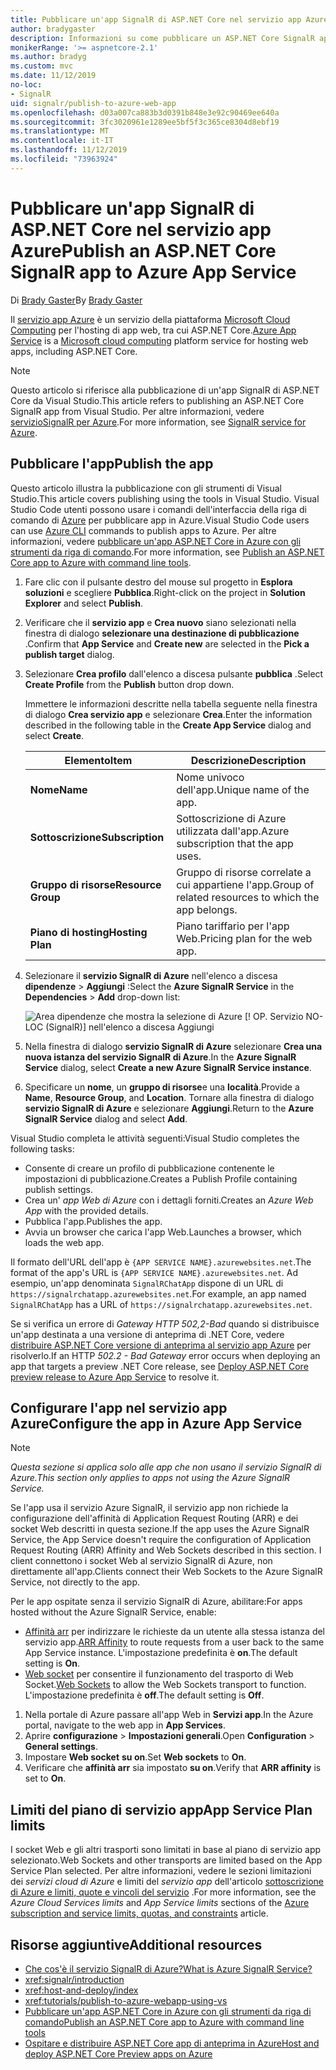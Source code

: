 ```yaml
---
title: Pubblicare un'app SignalR di ASP.NET Core nel servizio app Azure
author: bradygaster
description: Informazioni su come pubblicare un ASP.NET Core SignalR app per app Azure servizio.
monikerRange: '>= aspnetcore-2.1'
ms.author: bradyg
ms.custom: mvc
ms.date: 11/12/2019
no-loc:
- SignalR
uid: signalr/publish-to-azure-web-app
ms.openlocfilehash: d03a007ca883b3d0391b848e3e92c90469ee640a
ms.sourcegitcommit: 3fc3020961e1289ee5bf5f3c365ce8304d8ebf19
ms.translationtype: MT
ms.contentlocale: it-IT
ms.lasthandoff: 11/12/2019
ms.locfileid: "73963924"
---
```

# <a name="publish-an-aspnet-core-opno-locsignalr-app-to-azure-app-service"></a><span data-ttu-id="967c2-103">Pubblicare un'app SignalR di ASP.NET Core nel servizio app Azure</span><span class="sxs-lookup"><span data-stu-id="967c2-103">Publish an ASP.NET Core SignalR app to Azure App Service</span></span>

<span data-ttu-id="967c2-104">Di [Brady Gaster](https://twitter.com/bradygaster)</span><span class="sxs-lookup"><span data-stu-id="967c2-104">By [Brady Gaster](https://twitter.com/bradygaster)</span></span>

<span data-ttu-id="967c2-105">Il [servizio app Azure](/azure/app-service/app-service-web-overview) è un servizio della piattaforma [Microsoft Cloud Computing](https://azure.microsoft.com/) per l'hosting di app web, tra cui ASP.NET Core.</span><span class="sxs-lookup"><span data-stu-id="967c2-105">[Azure App Service](/azure/app-service/app-service-web-overview) is a [Microsoft cloud computing](https://azure.microsoft.com/) platform service for hosting web apps, including ASP.NET Core.</span></span>

> [!NOTE]
> <span data-ttu-id="967c2-106">Questo articolo si riferisce alla pubblicazione di un'app SignalR di ASP.NET Core da Visual Studio.</span><span class="sxs-lookup"><span data-stu-id="967c2-106">This article refers to publishing an ASP.NET Core SignalR app from Visual Studio.</span></span> <span data-ttu-id="967c2-107">Per altre informazioni, vedere [servizioSignalR per Azure](https://azure.microsoft.com/services/signalr-service).</span><span class="sxs-lookup"><span data-stu-id="967c2-107">For more information, see [SignalR service for Azure](https://azure.microsoft.com/services/signalr-service).</span></span>

## <a name="publish-the-app"></a><span data-ttu-id="967c2-108">Pubblicare l'app</span><span class="sxs-lookup"><span data-stu-id="967c2-108">Publish the app</span></span>

<span data-ttu-id="967c2-109">Questo articolo illustra la pubblicazione con gli strumenti di Visual Studio.</span><span class="sxs-lookup"><span data-stu-id="967c2-109">This article covers publishing using the tools in Visual Studio.</span></span> <span data-ttu-id="967c2-110">Visual Studio Code utenti possono usare i comandi dell'interfaccia della riga di comando di [Azure](/cli/azure) per pubblicare app in Azure.</span><span class="sxs-lookup"><span data-stu-id="967c2-110">Visual Studio Code users can use [Azure CLI](/cli/azure) commands to publish apps to Azure.</span></span> <span data-ttu-id="967c2-111">Per altre informazioni, vedere [pubblicare un'app ASP.NET Core in Azure con gli strumenti da riga di comando](/azure/app-service/app-service-web-get-started-dotnet).</span><span class="sxs-lookup"><span data-stu-id="967c2-111">For more information, see [Publish an ASP.NET Core app to Azure with command line tools](/azure/app-service/app-service-web-get-started-dotnet).</span></span>

1. <span data-ttu-id="967c2-112">Fare clic con il pulsante destro del mouse sul progetto in **Esplora soluzioni** e scegliere **Pubblica**.</span><span class="sxs-lookup"><span data-stu-id="967c2-112">Right-click on the project in **Solution Explorer** and select **Publish**.</span></span>

1. <span data-ttu-id="967c2-113">Verificare che il **servizio app** e **Crea nuovo** siano selezionati nella finestra di dialogo **selezionare una destinazione di pubblicazione** .</span><span class="sxs-lookup"><span data-stu-id="967c2-113">Confirm that **App Service** and **Create new** are selected in the **Pick a publish target** dialog.</span></span>

1. <span data-ttu-id="967c2-114">Selezionare **Crea profilo** dall'elenco a discesa pulsante **pubblica** .</span><span class="sxs-lookup"><span data-stu-id="967c2-114">Select **Create Profile** from the **Publish** button drop down.</span></span>

   <span data-ttu-id="967c2-115">Immettere le informazioni descritte nella tabella seguente nella finestra di dialogo **Crea servizio app** e selezionare **Crea**.</span><span class="sxs-lookup"><span data-stu-id="967c2-115">Enter the information described in the following table in the **Create App Service** dialog and select **Create**.</span></span>

   | <span data-ttu-id="967c2-116">Elemento</span><span class="sxs-lookup"><span data-stu-id="967c2-116">Item</span></span>               | <span data-ttu-id="967c2-117">Descrizione</span><span class="sxs-lookup"><span data-stu-id="967c2-117">Description</span></span> |
   | ------------------ | ----------- |
   | <span data-ttu-id="967c2-118">**Nome**</span><span class="sxs-lookup"><span data-stu-id="967c2-118">**Name**</span></span>           | <span data-ttu-id="967c2-119">Nome univoco dell'app.</span><span class="sxs-lookup"><span data-stu-id="967c2-119">Unique name of the app.</span></span> |
   | <span data-ttu-id="967c2-120">**Sottoscrizione**</span><span class="sxs-lookup"><span data-stu-id="967c2-120">**Subscription**</span></span>   | <span data-ttu-id="967c2-121">Sottoscrizione di Azure utilizzata dall'app.</span><span class="sxs-lookup"><span data-stu-id="967c2-121">Azure subscription that the app uses.</span></span> |
   | <span data-ttu-id="967c2-122">**Gruppo di risorse**</span><span class="sxs-lookup"><span data-stu-id="967c2-122">**Resource Group**</span></span> | <span data-ttu-id="967c2-123">Gruppo di risorse correlate a cui appartiene l'app.</span><span class="sxs-lookup"><span data-stu-id="967c2-123">Group of related resources to which the app belongs.</span></span> |
   | <span data-ttu-id="967c2-124">**Piano di hosting**</span><span class="sxs-lookup"><span data-stu-id="967c2-124">**Hosting Plan**</span></span>   | <span data-ttu-id="967c2-125">Piano tariffario per l'app Web.</span><span class="sxs-lookup"><span data-stu-id="967c2-125">Pricing plan for the web app.</span></span> |

1. <span data-ttu-id="967c2-126">Selezionare il **servizio SignalR di Azure** nell'elenco a discesa **dipendenze** > **Aggiungi** :</span><span class="sxs-lookup"><span data-stu-id="967c2-126">Select the **Azure SignalR Service** in the **Dependencies** > **Add** drop-down list:</span></span>

   ![Area dipendenze che mostra la selezione di Azure [! OP. Servizio NO-LOC (SignalR)] nell'elenco a discesa Aggiungi](publish-to-azure-web-app/_static/signalr-service-dependency.png)

1. <span data-ttu-id="967c2-128">Nella finestra di dialogo **servizio SignalR di Azure** selezionare **Crea una nuova istanza del servizio SignalR di Azure**.</span><span class="sxs-lookup"><span data-stu-id="967c2-128">In the **Azure SignalR Service** dialog, select **Create a new Azure SignalR Service instance**.</span></span>

1. <span data-ttu-id="967c2-129">Specificare un **nome**, un **gruppo di risorse**e una **località**.</span><span class="sxs-lookup"><span data-stu-id="967c2-129">Provide a **Name**, **Resource Group**, and **Location**.</span></span> <span data-ttu-id="967c2-130">Tornare alla finestra di dialogo **servizio SignalR di Azure** e selezionare **Aggiungi**.</span><span class="sxs-lookup"><span data-stu-id="967c2-130">Return to the **Azure SignalR Service** dialog and select **Add**.</span></span>

<span data-ttu-id="967c2-131">Visual Studio completa le attività seguenti:</span><span class="sxs-lookup"><span data-stu-id="967c2-131">Visual Studio completes the following tasks:</span></span>

* <span data-ttu-id="967c2-132">Consente di creare un profilo di pubblicazione contenente le impostazioni di pubblicazione.</span><span class="sxs-lookup"><span data-stu-id="967c2-132">Creates a Publish Profile containing publish settings.</span></span>
* <span data-ttu-id="967c2-133">Crea un' *app Web di Azure* con i dettagli forniti.</span><span class="sxs-lookup"><span data-stu-id="967c2-133">Creates an *Azure Web App* with the provided details.</span></span>
* <span data-ttu-id="967c2-134">Pubblica l'app.</span><span class="sxs-lookup"><span data-stu-id="967c2-134">Publishes the app.</span></span>
* <span data-ttu-id="967c2-135">Avvia un browser che carica l'app Web.</span><span class="sxs-lookup"><span data-stu-id="967c2-135">Launches a browser, which loads the web app.</span></span>

<span data-ttu-id="967c2-136">Il formato dell'URL dell'app è `{APP SERVICE NAME}.azurewebsites.net`.</span><span class="sxs-lookup"><span data-stu-id="967c2-136">The format of the app's URL is `{APP SERVICE NAME}.azurewebsites.net`.</span></span> <span data-ttu-id="967c2-137">Ad esempio, un'app denominata `SignalRChatApp` dispone di un URL di `https://signalrchatapp.azurewebsites.net`.</span><span class="sxs-lookup"><span data-stu-id="967c2-137">For example, an app named `SignalRChatApp` has a URL of `https://signalrchatapp.azurewebsites.net`.</span></span>

<span data-ttu-id="967c2-138">Se si verifica un errore di *Gateway HTTP 502,2-Bad* quando si distribuisce un'app destinata a una versione di anteprima di .NET Core, vedere [distribuire ASP.NET Core versione di anteprima al servizio app Azure](xref:host-and-deploy/azure-apps/index#deploy-aspnet-core-preview-release-to-azure-app-service) per risolverlo.</span><span class="sxs-lookup"><span data-stu-id="967c2-138">If an HTTP *502.2 - Bad Gateway* error occurs when deploying an app that targets a preview .NET Core release, see [Deploy ASP.NET Core preview release to Azure App Service](xref:host-and-deploy/azure-apps/index#deploy-aspnet-core-preview-release-to-azure-app-service) to resolve it.</span></span>

## <a name="configure-the-app-in-azure-app-service"></a><span data-ttu-id="967c2-139">Configurare l'app nel servizio app Azure</span><span class="sxs-lookup"><span data-stu-id="967c2-139">Configure the app in Azure App Service</span></span>

> [!NOTE]
> <span data-ttu-id="967c2-140">*Questa sezione si applica solo alle app che non usano il servizio SignalR di Azure.*</span><span class="sxs-lookup"><span data-stu-id="967c2-140">*This section only applies to apps not using the Azure SignalR Service.*</span></span>
>
> <span data-ttu-id="967c2-141">Se l'app usa il servizio Azure SignalR, il servizio app non richiede la configurazione dell'affinità di Application Request Routing (ARR) e dei socket Web descritti in questa sezione.</span><span class="sxs-lookup"><span data-stu-id="967c2-141">If the app uses the Azure SignalR Service, the App Service doesn't require the configuration of Application Request Routing (ARR) Affinity and Web Sockets described in this section.</span></span> <span data-ttu-id="967c2-142">I client connettono i socket Web al servizio SignalR di Azure, non direttamente all'app.</span><span class="sxs-lookup"><span data-stu-id="967c2-142">Clients connect their Web Sockets to the Azure SignalR Service, not directly to the app.</span></span>

<span data-ttu-id="967c2-143">Per le app ospitate senza il servizio SignalR di Azure, abilitare:</span><span class="sxs-lookup"><span data-stu-id="967c2-143">For apps hosted without the Azure SignalR Service, enable:</span></span>

* <span data-ttu-id="967c2-144">[Affinità arr](https://azure.github.io/AppService/2016/05/16/Disable-Session-affinity-cookie-(ARR-cookie)-for-Azure-web-apps.html) per indirizzare le richieste da un utente alla stessa istanza del servizio app.</span><span class="sxs-lookup"><span data-stu-id="967c2-144">[ARR Affinity](https://azure.github.io/AppService/2016/05/16/Disable-Session-affinity-cookie-(ARR-cookie)-for-Azure-web-apps.html) to route requests from a user back to the same App Service instance.</span></span> <span data-ttu-id="967c2-145">L'impostazione predefinita è **on**.</span><span class="sxs-lookup"><span data-stu-id="967c2-145">The default setting is **On**.</span></span>
* <span data-ttu-id="967c2-146">[Web socket](xref:fundamentals/websockets) per consentire il funzionamento del trasporto di Web Socket.</span><span class="sxs-lookup"><span data-stu-id="967c2-146">[Web Sockets](xref:fundamentals/websockets) to allow the Web Sockets transport to function.</span></span> <span data-ttu-id="967c2-147">L'impostazione predefinita è **off**.</span><span class="sxs-lookup"><span data-stu-id="967c2-147">The default setting is **Off**.</span></span>

1. <span data-ttu-id="967c2-148">Nella portale di Azure passare all'app Web in **Servizi app**.</span><span class="sxs-lookup"><span data-stu-id="967c2-148">In the Azure portal, navigate to the web app in **App Services**.</span></span>
1. <span data-ttu-id="967c2-149">Aprire **configurazione** > **Impostazioni generali**.</span><span class="sxs-lookup"><span data-stu-id="967c2-149">Open **Configuration** > **General settings**.</span></span>
1. <span data-ttu-id="967c2-150">Impostare **Web socket** **su on**.</span><span class="sxs-lookup"><span data-stu-id="967c2-150">Set **Web sockets** to **On**.</span></span>
1. <span data-ttu-id="967c2-151">Verificare che **affinità arr** sia impostato **su on**.</span><span class="sxs-lookup"><span data-stu-id="967c2-151">Verify that **ARR affinity** is set to **On**.</span></span>

## <a name="app-service-plan-limits"></a><span data-ttu-id="967c2-152">Limiti del piano di servizio app</span><span class="sxs-lookup"><span data-stu-id="967c2-152">App Service Plan limits</span></span>

<span data-ttu-id="967c2-153">I socket Web e gli altri trasporti sono limitati in base al piano di servizio app selezionato.</span><span class="sxs-lookup"><span data-stu-id="967c2-153">Web Sockets and other transports are limited based on the App Service Plan selected.</span></span> <span data-ttu-id="967c2-154">Per altre informazioni, vedere le sezioni limitazioni dei *servizi cloud di Azure* e limiti del *servizio app* dell'articolo [sottoscrizione di Azure e limiti, quote e vincoli del servizio](/azure/azure-subscription-service-limits#app-service-limits) .</span><span class="sxs-lookup"><span data-stu-id="967c2-154">For more information, see the *Azure Cloud Services limits* and *App Service limits* sections of the [Azure subscription and service limits, quotas, and constraints](/azure/azure-subscription-service-limits#app-service-limits) article.</span></span>

## <a name="additional-resources"></a><span data-ttu-id="967c2-155">Risorse aggiuntive</span><span class="sxs-lookup"><span data-stu-id="967c2-155">Additional resources</span></span>

* <span data-ttu-id="967c2-156">[Che cos'è il servizio SignalR di Azure?](/azure/azure-signalr/signalr-overview)</span><span class="sxs-lookup"><span data-stu-id="967c2-156">[What is Azure SignalR Service?](/azure/azure-signalr/signalr-overview)</span></span>
* <xref:signalr/introduction>
* <xref:host-and-deploy/index>
* <xref:tutorials/publish-to-azure-webapp-using-vs>
* [<span data-ttu-id="967c2-157">Pubblicare un'app ASP.NET Core in Azure con gli strumenti da riga di comando</span><span class="sxs-lookup"><span data-stu-id="967c2-157">Publish an ASP.NET Core app to Azure with command line tools</span></span>](/azure/app-service/app-service-web-get-started-dotnet)
* [<span data-ttu-id="967c2-158">Ospitare e distribuire ASP.NET Core app di anteprima in Azure</span><span class="sxs-lookup"><span data-stu-id="967c2-158">Host and deploy ASP.NET Core Preview apps on Azure</span></span>](xref:host-and-deploy/azure-apps/index#deploy-aspnet-core-preview-release-to-azure-app-service)
